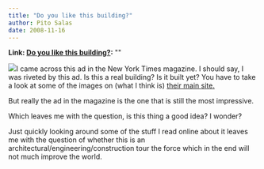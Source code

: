 ```yaml
---
title: "Do you like this building?"
author: Pito Salas
date: 2008-11-16
---
```


**Link: [Do you like this building?](None):** ""



![](http://www.triplemint.com/.a/6a00d834517dbc69e2010534a36f66970b-pi)I came
across this ad in the New York Times magazine. I should say, I was riveted by
this ad. Is this a real building? Is it built yet? You have to take a look at
some of the images on (what I think is) [their main site.
](<http://www.56leonardtribeca.com>)

But really the ad in the magazine is the one that is still the most
impressive.

Which leaves me with the question, is this thing a good idea? I wonder?

Just quickly looking around some of the stuff I read online about it leaves me
with the question of whether this is an architectural/engineering/construction
tour the force which in the end will not much improve the world.


